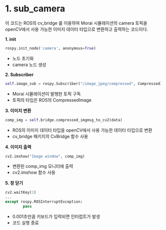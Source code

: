 # 1. sub_camera
이 코드는 ROS의 cv_bridge 를 이용하여 Morai 시뮬레이션의 camera 토픽을 openCV에서 사용 가능한 이미지 데이터 타입으로 변환하고 출력하는 코드이다.

**1. init**
```python
rospy.init_node('camera', anonymous=True)
```
- 노드 초기화
- camera 노드 생성  
  
  
**2. Subscriber**
```python
self.image_sub = rospy.Subscriber("/image_jpeg/compressed", CompressedImage, self.callback)
```
- Morai 시뮬레이션이 발행한 토픽 구독
- 토픽의 타입은 ROS의 CompressedImage
  
  
**3. 이미지 변환**
```python
comp_img = self.bridge.compressed_imgmsg_to_cv2(data)
```
- ROS의 이미지 데이터 타입을 openCV에서 사용 가능한 데이터 타입으로 변환
- cv_bridge 패키지의 CvBridge 함수 사용

  
**4. 이미지 출력**
```python
cv2.imshow("Image window", comp_img)
```
- 변환된 comp_img 모니터에 출력
- cv2.imshow 함수 사용

  
**5. 창 닫기**
```python
cv2.waitKey(1)
...
except rospy.ROSInterruptException:
        pass
```
- 0.001초만큼 키보드가 입력되면 인터럽트가 발생
- 코드 실행 종료






